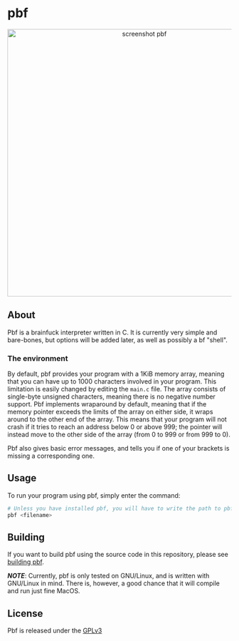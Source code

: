# pbf
<p align="center">
  <img width="600"
       alt="screenshot pbf"
       src="https://user-images.githubusercontent.com/71628935/132048430-f77245d1-7c8b-4370-860b-d0975d2b2689.png">
</p>

## About
Pbf is a brainfuck interpreter written in C. It is currently very simple and bare-bones, but options will be added later, as well as possibly a bf "shell".

### The environment
By default, pbf provides your program with a 1KiB memory array, meaning that you can have up to 1000 characters involved in your program. This limitation is easily changed by editing the `main.c` file. The array consists of single-byte unsigned characters, meaning there is no negative number support. Pbf implements wraparound by default, meaning that if the memory pointer exceeds the limits of the array on either side, it wraps around to the other end of the array. This means that your program will not crash if it tries to reach an address below 0 or above 999; the pointer will instead move to the other side of the array (from 0 to 999 or from 999 to 0).

Pbf also gives basic error messages, and tells you if one of your brackets is missing a corresponding one.

## Usage
To run your program using pbf, simply enter the command:
```sh
# Unless you have installed pbf, you will have to write the path to pbf instead of just "pbf"
pbf <filename>
```

## Building
If you want to build pbf using the source code in this repository, please see [building pbf](https://github.com/Rasmustex/pbf/blob/main/BUILD.md).

***NOTE***: Currently, pbf is only tested on GNU/Linux, and is written with GNU/Linux in mind. There is, however, a good chance that it will compile and run just fine MacOS.

## License
Pbf is released under the [GPLv3](https://github.com/Rasmustex/pbf/blob/main/LICENSE)